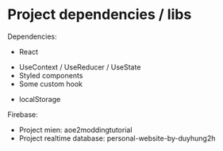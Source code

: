 # Project dependencies / libs

Dependencies: 
- React
+ UseContext / UseReducer / UseState
+ Styled components
+ Some custom hook
- localStorage




Firebase:
- Project mien: aoe2moddingtutorial
- Project realtime database: personal-website-by-duyhung2h
